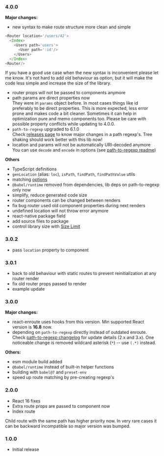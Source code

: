### 4.0.0

**Major changes:**

- new syntax to make route structure more clean and simple

```js
<Router location='/users/42'>
  <Index>
    <Users path='users'>
      <User path=':id'/>
    </Users>
  </Index>
<Router/>
```

If you have a good use case when the new syntax is inconvenient please let me
know. It's not hard to add old behaviour as option, but it will make the code
less simple and increase the size of the library.  

- router props will not be passed to components anymore  
- path params are direct properties now  
They were in `params` object before. In most cases things like id preferably
to be direct properties. This is more expected, less error prone and makes code
a bit cleaner. Sometimes it can help in optimization pure and memo components
too. Please be care with possible property conflicts while updating to 4.0.0.
- `path-to-regexp` upgraded to 6.1.0  
Check [releases page](https://github.com/pillarjs/path-to-regexp/releases)
to know major changes in a path regexp's. Tree shaking should work better with
this lib now!
- location and params will not be automatically URI-decoded anymore  
You can use `decode` and `encode` in options (see
[path-to-regexp readme](https://github.com/pillarjs/path-to-regexp#match))

**Others**

- TypeScript definitions
- `genLocation` (alias: `loc`), `isPath`, `findPath`, `findPathValue` utils
- matching [options](https://github.com/pillarjs/path-to-regexp#usage)
- `@babel/runtime` removed from dependencies, lib deps on path-to-regexp only now
- simplify, reduce generated code size
- router components can be changed between renders
- fix bug router used old component properties during next renders
- undefined location will not throw error anymore
- react-native package field
- add source files to package
- control library size with [Size Limit](https://github.com/ai/size-limit)

### 3.0.2

- pass `location` property to component

### 3.0.1

- back to old behaviour with static routes to prevent reinitialization at
any router render
- fix old router props passed to render
- example update

### 3.0.0

**Major changes:**
- react-enroute uses hooks from this version. Min supported React version is **16.8** now.
- depending on `path-to-regexp` directly instead of outdated enroute.
Check [path-to-regexp changelog](https://github.com/pillarjs/path-to-regexp/blob/master/History.md)
for update details (2.x and 3.x). One noticeable change is removed wildcard
asterisk (`*`) -- use `(.*)` instead.

**Others:**
- esm module build added
- `@babel/runtime` instead of built-in helper functions 
- building with `babel@7` and `preset-env`
- speed up route matching by pre-creating regexp's

### 2.0.0

- React 16 fixes
- Extra route props are passed to component now
- Index route

Child route with the same path has higher priority now. In very rare cases it can be backward incompatible so major version was bumped.   

### 1.0.0

- Initial release
